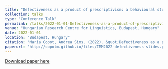 ```yaml
---
title: "Defectiveness as a product of prescriptivism: a behavioural study"
collection: talks
type: "Conference Talk"
permalink: /talks/2022-01-01-Defectiveness-as-a-product-of-prescriptivism-a-beh
venue: "Hungarian Research Centre for Linguistics, Budapest, Hungary"
date: 2022-01-01
location: "Budapest, Hungary"
citation: 'Maria Copot, Andrea Sims. (2022). &quot;Defectiveness as a product of prescriptivism: a behavioural study&quot;. Hungarian Research Centre for Linguistics, Budapest, Hungary.'
paperurl: 'http://copotm.github.io/files/IMM2022-defectiveness-slides.pdf'
---
```


[Download paper here](http://copotm.github.io/files/IMM2022-defectiveness-slides.pdf)
